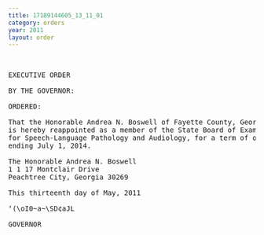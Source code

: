 ```yaml
---
title: 17189144605_13_11_01
category: orders
year: 2011
layout: order
---
```


<pre> 

EXECUTIVE ORDER

BY THE GOVERNOR:

ORDERED:

That the Honorable Andrea N. Boswell of Fayette County, Georgia,
is hereby reappointed as a member of the State Board of Examiners
for Speech-Language Pathology and Audiology, for a term of ofﬁce
ending July 1, 2014.

The Honorable Andrea N. Boswell
1 1 17 Montclair Drive
Peachtree City, Georgia 30269

This thirteenth day of May, 2011

‘(\oI0~a~\SD¢aJL

GOVERNOR

</pre>
